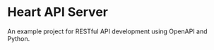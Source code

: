 Heart API Server
===============

An example project for RESTful API development using OpenAPI and Python.
